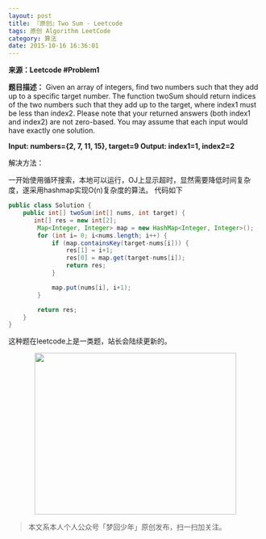 ```yaml
---
layout: post
title: 『原创』Two Sum - Leetcode
tags: 原创 Algorithm LeetCode
category: 算法
date: 2015-10-16 16:36:01
---
```


**来源：Leetcode #Problem1**

**题目描述：**
Given an array of integers, find two numbers such that they add up to a specific target number.
The function twoSum should return indices of the two numbers such that they add up to the target, where index1 must be less than index2\. Please note that your returned answers (both index1 and index2) are not zero-based.
You may assume that each input would have exactly one solution.

**Input: numbers={2, 7, 11, 15}, target=9
Output: index1=1, index2=2**

解决方法：

一开始使用循环搜索，本地可以运行，OJ上显示超时，显然需要降低时间复杂度，遂采用hashmap实现O(n)复杂度的算法。
代码如下

```java
public class Solution {
    public int[] twoSum(int[] nums, int target) {
       int[] res = new int[2];
		Map<Integer, Integer> map = new HashMap<Integer, Integer>();
		for (int i= 0; i<nums.length; i++) {
			if (map.containsKey(target-nums[i])) {
				res[1] = i+1;
				res[0] = map.get(target-nums[i]);
				return res;
			}

			map.put(nums[i], i+1);
		}

		return res;
    }
}
```

这种题在leetcode上是一类题，站长会陆续更新的。

<div align="center">
<img src="http://7xlkoc.com1.z0.glb.clouddn.com/qrcodenew.jpg" width="400" height="320" />
</div>

> 本文系本人个人公众号「梦回少年」原创发布，扫一扫加关注。